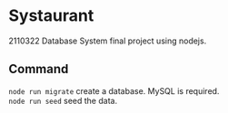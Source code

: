 # Systaurant
2110322 Database System final project using nodejs.

## Command
`node run migrate` create a database. MySQL is required.  
`node run seed` seed the data.